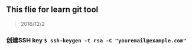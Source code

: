 ## This flie for learn git tool
> 2016/12/2

### 创建SSH key `$ ssh-keygen -t rsa -C "youremail@example.com"`